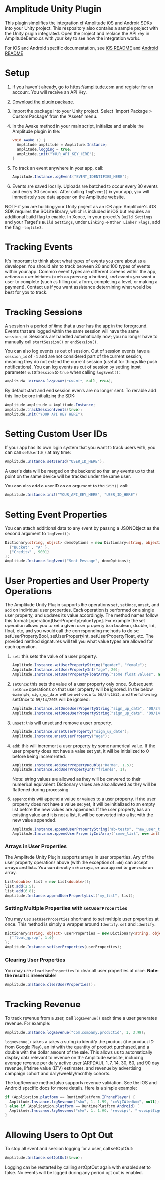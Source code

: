 Amplitude Unity Plugin
============

This plugin simplifies the integration of Amplitude iOS and Android SDKs into your Unity project. This respository also contains a sample project with the Unity plugin integrated. Open the project and replace the API key in AmplitudeDemo.cs with your key to see how the integration works.

For iOS and Android specific documentation, see [iOS README](https://github.com/amplitude/Amplitude-iOS/blob/master/README.md) and [Android README](https://github.com/amplitude/Amplitude-Android/blob/master/README.md)

# Setup #

1. If you haven't already, go to https://amplitude.com and register for an account. You will receive an API Key.

2. [Download the plugin package](https://github.com/amplitude/unity-plugin/raw/master/amplitude-unity.unitypackage).

3. Import the package into your Unity project. Select 'Import Package > Custom Package' from the 'Assets' menu.

4. In the Awake method in your main script, initialize and enable the Amplitude plugin in the:

    ```C#
    void Awake () {
      Amplitude amplitude = Amplitude.Instance;
      amplitude.logging = true;
      amplitude.init("YOUR_API_KEY_HERE");
    }
    ```

5. To track an event anywhere in your app, call:

    ```C#
    Amplitude.Instance.logEvent("EVENT_IDENTIFIER_HERE");
    ```

6. Events are saved locally. Uploads are batched to occur every 30 events and every 30 seconds. After calling `logEvent()` in your app, you will immediately see data appear on the Amplitude website.

NOTE if you are building your Unity project as an iOS app: Amplitude's iOS SDK requires the SQLite library, which is included in iOS but requires an additional build flag to enable. In Xcode, in your project's `Build Settings` and your Target's `Build Settings`, under `Linking` -> `Other Linker Flags`, add the flag `-lsqlite3`.

# Tracking Events #

It's important to think about what types of events you care about as a developer. You should aim to track between 20 and 100 types of events within your app. Common event types are different screens within the app, actions a user initiates (such as pressing a button), and events you want a user to complete (such as filling out a form, completing a level, or making a payment). Contact us if you want assistance determining what would be best for you to track.

# Tracking Sessions #

A session is a period of time that a user has the app in the foreground. Events that are logged within the same session will have the same `session_id`. Sessions are handled automatically now; you no longer have to manually call `startSession()` or `endSession()`.

You can also log events as out of session. Out of session events have a `session_id` of `-1` and are not considered part of the current session, meaning they do not extend the current session (useful for things like push notifications). You can log events as out of session by setting input parameter `outOfSession` to `true` when calling `logEvent()`:

```C#
Amplitude.Instance.logEvent("EVENT", null, true);
```

By default start and end session events are no longer sent. To renable add this line before initializing the SDK:
```C#
Amplitude amplitude = Amplitude.Instance;
amplitude.trackSessionEvents(true);
amplitude.init("YOUR_API_KEY_HERE");
```

# Setting Custom User IDs #

If your app has its own login system that you want to track users with, you can call `setUserId()` at any time:

```C#
Amplitude.Instance.setUserId("USER_ID_HERE");
```

A user's data will be merged on the backend so that any events up to that point on the same device will be tracked under the same user.

You can also add a user ID as an argument to the `init()` call:

```C#
Amplitude.Instance.init("YOUR_API_KEY_HERE", "USER_ID_HERE");
```

# Setting Event Properties #

You can attach additional data to any event by passing a JSONObject as the second argument to `logEvent()`:

```C#
Dictionary<string, object> demoOptions = new Dictionary<string, object>() {
  {"Bucket" , "A" },
  {"Credits" , 9001}
};
Amplitude.Instance.logEvent("Sent Message", demoOptions);
```

# User Properties and User Property Operations #

The Amplitude Unity Plugin supports the operations `set`, `setOnce`, `unset`, and `add` on individual user properties. Each operation is performed on a single user property, and updates its value accordingly. The method names follow this format: [operation]UserProperty[valueType]. For example the set operation allows you to set a given user property to a boolean, double, int, float, etc, and you would call the corresponding methods to do so: setUserPropertyBool, setUserPropertyInt, setUserPropertyFloat, etc. The provided method signatures will tell you what value types are allowed for each operation.

1. `set`: this sets the value of a user property.

    ```C#
    Amplitude.Instance.setUserPropertyString("gender", "female");
    Amplitude.Instance.setUserPropertyInt("age", 20);
    Amplitude.Instance.setUserPropertyFloatArray("some float values", new float[]{20f, 15.3f, 4.8f});
    ```

2. `setOnce`: this sets the value of a user property only once. Subsequent `setOnce` operations on that user property will be ignored. In the below example, `sign_up_date` will be set once to `08/24/2015`, and the following setOnce to `09/14/2015` will be ignored:

    ```C#
    Amplitude.Instance.setOnceUserPropertyString("sign_up_date", "08/24/2015");
    Amplitude.Instance.setOnceUserPropertyString("sign_up_date", "09/14/2015");
    ```

3. `unset`: this will unset and remove a user property.

    ```C#
    Amplitude.Instance.unsetUserProperty("sign_up_date");
    Amplitude.Instance.unsetUserProperty("age");
    ```

4. `add`: this will increment a user property by some numerical value. If the user property does not have a value set yet, it will be initialized to 0 before being incremented.

    ```C#
    Amplitude.Instance.addUserPropertyDouble("karma", 1.5);
    Amplitude.Instance.addUserPropertyInt("friends", 1);
    ```

    Note: string values are allowed as they will be convered to their numerical equivalent. Dictionary values are also allowed as they will be flattened during processing.

5. `append`: this will append a value or values to a user property. If the user property does not have a value set yet, it will be initialized to an empty list before the new values are appended. If the user property has an existing value and it is not a list, it will be converted into a list with the new value appended.

    ```C#
    Amplitude.Instance.appendUserPropertyString("ab-tests", "new_user_tests");
    Amplitude.Instance.appendUserPropertyIntArray("some_list", new int[]{1, 2, 3, 4});
    ```

### Arrays in User Properties ###

The Amplitude Unity Plugin supports arrays in user properties. Any of the user property operations above (with the exception of `add`) can accept arrays and lists. You can directly `set` arrays, or use `append` to generate an array.

```C#
List<double> list = new List<double>();
list.add(2.5);
list.add(6.8);
Amplitude.Instance.appendUserPropertyList("my_list", list);
```

### Setting Multiple Properties with `setUserProperties` ###

You may use `setUserProperties` shorthand to set multiple user properties at once. This method is simply a wrapper around `Identify.set` and `identify`.

```C#
Dictionary<string, object> userProperties = new Dictionary<string, object>() {
  {"float_gprop", 1.0}
};
Amplitude.Instance.setUserProperties(userProperties);
```

### Clearing User Properties ###

You may use `clearUserProperties` to clear all user properties at once. **Note: the result is irreversible!**

```C#
Amplitude.Instance.clearUserProperties();
```


# Tracking Revenue #

To track revenue from a user, call `logRevenue()` each time a user generates revenue. For example:

```C#
Amplitude.Instance.logRevenue("com.company.productid", 1, 3.99);
```

`logRevenue()` takes a takes a string to identify the product (the product ID from Google Play), an int with the quantity of product purchased, and a double with the dollar amount of the sale. This allows us to automatically display data relevant to revenue on the Amplitude website, including average revenue per daily active user (ARPDAU), 1, 7, 14, 30, 60, and 90 day revenue, lifetime value (LTV) estimates, and revenue by advertising campaign cohort and daily/weekly/monthly cohorts.

The logRevenue method also supports revenue validation. See the iOS and Android specific docs for more details. Here is a simple example:

```C#
if (Application.platform == RuntimePlatform.IPhonePlayer) {
  Amplitude.Instance.logRevenue("sku", 1, 1.99, "cmVjZWlwdA==", null);
} else if (Application.platform == RuntimePlatform.Android) {
  Amplitude.Instance.logRevenue("sku", 1, 1.99, "receipt", "receiptSignature");
}
```

# Allowing Users to Opt Out

To stop all event and session logging for a user, call setOptOut:

```C#
Amplitude.Instance.setOptOut(true);
```

Logging can be restarted by calling setOptOut again with enabled set to false.
No events will be logged during any period opt out is enabled.

